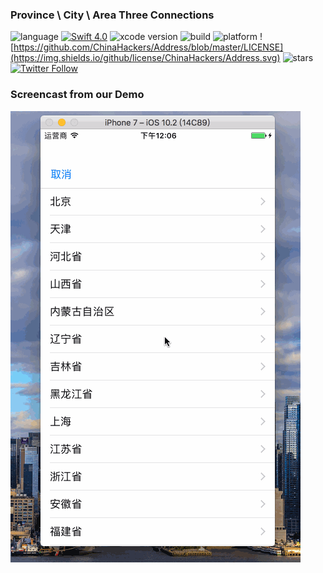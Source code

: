 ### Province \ City \ Area Three Connections
![language](https://img.shields.io/badge/language-swift-orange.svg)
[![Swift  4.0](https://img.shields.io/badge/swift-4.2+-blue.svg?style=flat)](https://developer.apple.com/swift/)
![xcode version](https://img.shields.io/badge/xcode-10-brightgreen.svg)
![build](https://img.shields.io/appveyor/ci/gruntjs/grunt.svg)
![platform](https://img.shields.io/badge/platform-ios-lightgrey.svg)
![https://github.com/ChinaHackers/Address/blob/master/LICENSE](https://img.shields.io/github/license/ChinaHackers/Address.svg)
![stars ](https://img.shields.io/github/stars/ChinaHackers/Address.svg?style=social&label=Star)
[![Twitter Follow](https://img.shields.io/twitter/follow/LiuChuan_.svg?style=social)](https://twitter.com/LiuChuan_)

### Screencast from our Demo

![](https://github.com/ChinaHackers/Address/raw/master/Address/preview.gif)
